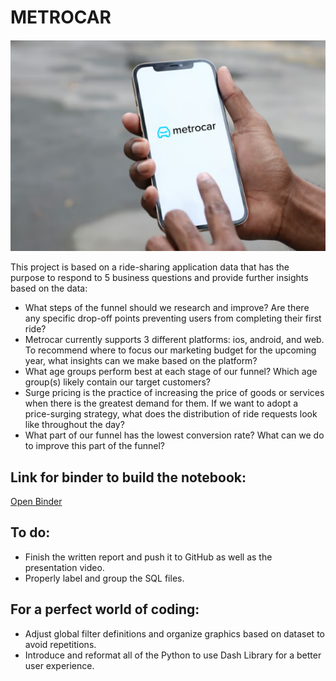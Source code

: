 # METROCAR
![METROCAR](https://github.com/HugoDataAnalyst/MetroCarAnalysis/blob/main/metrocar.png)

This project is based on a ride-sharing application data that has the purpose to respond to 5 business questions and provide further insights based on the data:
- What steps of the funnel should we research and improve? Are there any specific drop-off points preventing users from completing their first ride?
- Metrocar currently supports 3 different platforms: ios, android, and web. To recommend where to focus our marketing budget for the upcoming year, what insights can we make based on the platform?
- What age groups perform best at each stage of our funnel? Which age group(s) likely contain our target customers?
- Surge pricing is the practice of increasing the price of goods or services when there is the greatest demand for them. If we want to adopt a price-surging strategy, what does the distribution of ride requests look like throughout the day?
- What part of our funnel has the lowest conversion rate? What can we do to improve this part of the funnel?

## Link for binder to build the notebook:
[Open Binder](https://mybinder.org/v2/gh/HugoDataAnalyst/MetroCarAnalysis/HEAD)

## To do:
- Finish the written report and push it to GitHub as well as the presentation video.
- Properly label and group the SQL files.

## For a perfect world of coding:
- Adjust global filter definitions and organize graphics based on dataset to avoid repetitions.
- Introduce and reformat all of the Python to use Dash Library for a better user experience.